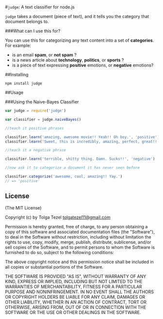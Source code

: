 #`judge`: A text classifier for node.js

`judge` takes a document (piece of text), and it tells you the category that document belongs to.

###What can I use this for?

You can use this for categorizing any text content into a set of **categories**. For example:

- is an email **spam**, or **not spam** ?
- is a news article about **technology**, **politics**, or **sports** ?
- is a piece of text expressing **positive** emotions, or **negative** emotions?

##Installing

```
npm install judge
```

##Usage

###Using the Naive-Bayes Classifier

```javascript
var judge = require('judge')

var classifier = judge.naiveBayes()

//teach it positive phrases

classifier.learn('amazing, awesome movie!! Yeah!! Oh boy.', 'positive')
classifier.learn('Sweet, this is incredibly, amazing, perfect, great!!', 'positive')

//teach it a negative phrase

classifier.learn('terrible, shitty thing. Damn. Sucks!!', 'negative')

//now ask it to categorize a document it has never seen before

classifier.categorize('awesome, cool, amazing!! Yay.')
// => 'positive'

```

## License 

(The MIT License)

Copyright (c) by Tolga Tezel <tolgatezel11@gmail.com>

Permission is hereby granted, free of charge, to any person obtaining a copy
of this software and associated documentation files (the "Software"), to deal
in the Software without restriction, including without limitation the rights
to use, copy, modify, merge, publish, distribute, sublicense, and/or sell
copies of the Software, and to permit persons to whom the Software is
furnished to do so, subject to the following conditions:

The above copyright notice and this permission notice shall be included in
all copies or substantial portions of the Software.

THE SOFTWARE IS PROVIDED "AS IS", WITHOUT WARRANTY OF ANY KIND, EXPRESS OR
IMPLIED, INCLUDING BUT NOT LIMITED TO THE WARRANTIES OF MERCHANTABILITY,
FITNESS FOR A PARTICULAR PURPOSE AND NONINFRINGEMENT. IN NO EVENT SHALL THE
AUTHORS OR COPYRIGHT HOLDERS BE LIABLE FOR ANY CLAIM, DAMAGES OR OTHER
LIABILITY, WHETHER IN AN ACTION OF CONTRACT, TORT OR OTHERWISE, ARISING FROM,
OUT OF OR IN CONNECTION WITH THE SOFTWARE OR THE USE OR OTHER DEALINGS IN
THE SOFTWARE.